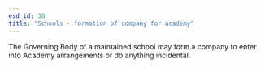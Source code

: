 ```yaml
---
esd_id: 30
title: "Schools - formation of company for academy"
---
```


The Governing Body of a maintained school may form a company to enter into Academy arrangements or do anything incidental.

